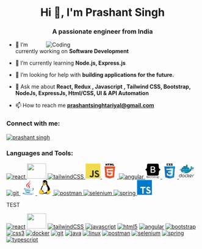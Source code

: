 <h1 align="center">Hi 👋, I'm Prashant Singh</h1>
<h3 align="center">A passionate engineer from India</h3>
<img align="right" alt="Coding" width="400" src="https://globaleducation.s3.ap-south-1.amazonaws.com/globaledu/gif/front-end-development.gif">

- 🔭 I’m currently working on **Software Development**

- 🌱 I’m currently learning **Node.js, Express.js**

- 🤝 I’m looking for help with **building applications for the future.**

- 💬 Ask me about **React, Redux , Javascript , Tailwind CSS, Bootstrap, NodeJs, ExpressJs, Html/CSS, UI & API Automation**

- 📫 How to reach me **prashantsinghtariyal@gmail.com**

<h3 align="left">Connect with me:</h3>
<p align="left">
<a href="https://www.linkedin.com/in/prashant-singh-tariyal/" target="blank"><img align="center" src="https://raw.githubusercontent.com/rahuldkjain/github-profile-readme-generator/master/src/images/icons/Social/linked-in-alt.svg" alt="prashant singh" height="30" width="40" /></a>
<h3 align="left">Languages and Tools:</h3>
<p align="left"> <a href="https://reactjs.org/" target="_blank" rel="noreferrer"> <img src="https://upload.wikimedia.org/wikipedia/commons/a/a7/React-icon.svg" alt="react" width="40" height="40"/> </a> <a href="https://redux.js.org/" target="_blank" rel="noreferrer"> <img src="https://cdn.zapier.com/storage/blog/4ec8fc7dc3a75758a3913bab9e5a4fd8_2.500x278.png" width="50" height="40"/> </a>  <a href="https://tailwindcss.com/" target="_blank" rel="noreferrer"> <img src="https://getlogovector.com/wp-content/uploads/2021/01/tailwind-css-logo-vector.png" alt="tailwindCSS" width="80" height="40"/> </a><a href="https://developer.mozilla.org/en-US/docs/Web/JavaScript" target="_blank" rel="noreferrer"> <img src="https://raw.githubusercontent.com/devicons/devicon/master/icons/javascript/javascript-original.svg" alt="javascript" width="40" height="40"/> </a><a href="https://www.w3.org/html/" target="_blank" rel="noreferrer"> <img src="https://raw.githubusercontent.com/devicons/devicon/master/icons/html5/html5-original-wordmark.svg" alt="html5" width="40" height="40"/> </a><a href="https://angular.io" target="_blank" rel="noreferrer"> <img src="https://angular.io/assets/images/logos/angular/angular.svg" alt="angular" width="40" height="40"/> </a> <a href="https://getbootstrap.com" target="_blank" rel="noreferrer"> <img src="https://raw.githubusercontent.com/devicons/devicon/master/icons/bootstrap/bootstrap-plain-wordmark.svg" alt="bootstrap" width="40" height="40"/> </a> <a href="https://www.w3schools.com/css/" target="_blank" rel="noreferrer"> <img src="https://raw.githubusercontent.com/devicons/devicon/master/icons/css3/css3-original-wordmark.svg" alt="css3" width="40" height="40"/> </a> <a href="https://www.docker.com/" target="_blank" rel="noreferrer"> <img src="https://raw.githubusercontent.com/devicons/devicon/master/icons/docker/docker-original-wordmark.svg" alt="docker" width="40" height="40"/> </a> <a href="https://git-scm.com/" target="_blank" rel="noreferrer"> <img src="https://www.vectorlogo.zone/logos/git-scm/git-scm-icon.svg" alt="git" width="40" height="40"/> </a> <a href="https://www.java.com" target="_blank" rel="noreferrer"> <img src="https://raw.githubusercontent.com/devicons/devicon/master/icons/java/java-original.svg" alt="java" width="40" height="40"/> </a>  <a href="https://www.linux.org/" target="_blank" rel="noreferrer"> <img src="https://raw.githubusercontent.com/devicons/devicon/master/icons/linux/linux-original.svg" alt="linux" width="40" height="40"/> </a> <a href="https://postman.com" target="_blank" rel="noreferrer"> <img src="https://www.vectorlogo.zone/logos/getpostman/getpostman-icon.svg" alt="postman" width="40" height="40"/> </a> <a href="https://www.selenium.dev" target="_blank" rel="noreferrer"> <img src="https://raw.githubusercontent.com/detain/svg-logos/780f25886640cef088af994181646db2f6b1a3f8/svg/selenium-logo.svg" alt="selenium" width="40" height="40"/> </a> <a href="https://spring.io/" target="_blank" rel="noreferrer"> <img src="https://www.vectorlogo.zone/logos/springio/springio-icon.svg" alt="spring" width="40" height="40"/> </a> <a href="https://www.typescriptlang.org/" target="_blank" rel="noreferrer"> <img src="https://raw.githubusercontent.com/devicons/devicon/master/icons/typescript/typescript-original.svg" alt="typescript" width="40" height="40"/> </a> </p>

TEST

<p align="left">
  <a href="https://reactjs.org/" target="_blank" rel="noreferrer"><img src="URL_TO_REACT_LOGO" alt="react" width="40" height="40"/></a>
  <a href="https://redux.js.org/" target="_blank" rel="noreferrer"><img src="URL_TO_REDUX_LOGO" width="50" height="40"/></a>
  <a href="https://tailwindcss.com/" target="_blank" rel="noreferrer"><img src="URL_TO_TAILWIND_CSS_LOGO" alt="tailwindCSS" width="80" height="40"/></a>
  <a href="https://developer.mozilla.org/en-US/docs/Web/JavaScript" target="_blank" rel="noreferrer"><img src="URL_TO_JAVASCRIPT_LOGO" alt="javascript" width="40" height="40"/></a>
  <a href="https://www.w3.org/html/" target="_blank" rel="noreferrer"><img src="URL_TO_HTML5_LOGO" alt="html5" width="40" height="40"/></a>
  <a href="https://angular.io" target="_blank" rel="noreferrer"><img src="URL_TO_ANGULAR_LOGO" alt="angular" width="40" height="40"/></a>
  <a href="https://getbootstrap.com" target="_blank" rel="noreferrer"><img src="URL_TO_BOOTSTRAP_LOGO" alt="bootstrap" width="40" height="40"/></a>
  <a href="https://www.w3schools.com/css/" target="_blank" rel="noreferrer"><img src="URL_TO_CSS3_LOGO" alt="css3" width="40" height="40"/></a>
  <a href="https://www.docker.com/" target="_blank" rel="noreferrer"><img src="URL_TO_DOCKER_LOGO" alt="docker" width="40" height="40"/></a>
  <a href="https://git-scm.com/" target="_blank" rel="noreferrer"><img src="URL_TO_GIT_LOGO" alt="git" width="40" height="40"/></a>
  <a href="https://www.java.com" target="_blank" rel="noreferrer"><img src="URL_TO_JAVA_LOGO" alt="java" width="40" height="40"/></a>
  <a href="https://www.linux.org/" target="_blank" rel="noreferrer"><img src="URL_TO_LINUX_LOGO" alt="linux" width="40" height="40"/></a>
  <a href="https://postman.com" target="_blank" rel="noreferrer"><img src="URL_TO_POSTMAN_LOGO" alt="postman" width="40" height="40"/></a>
  <a href="https://www.selenium.dev" target="_blank" rel="noreferrer"><img src="URL_TO_SELENIUM_LOGO" alt="selenium" width="40" height="40"/></a>
  <a href="https://spring.io/" target="_blank" rel="noreferrer"><img src="URL_TO_SPRING_LOGO" alt="spring" width="40" height="40"/></a>
  <a href="https://www.typescriptlang.org/" target="_blank" rel="noreferrer"><img src="URL_TO_TYPESCRIPT_LOGO" alt="typescript" width="40" height="40"/></a>
</p>

